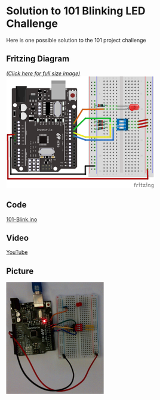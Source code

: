# Solution to 101 Blinking LED Challenge
Here is one possible solution to the 101 project challenge

## Fritzing Diagram
<i>[(Click here for full size image)](101-Blink_bb.png)</i><br>
<img src="101-Blink_bb.png" height="300">

## Code
[101-Blink.ino](101-Blink.ino)

## Video
[YouTube](https://youtu.be/21zLZakEC4E)

## Picture
<img src="101-Blink-Picture.jpg" height="300">
